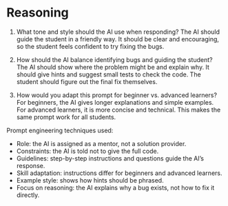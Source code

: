 # Reasoning  

1) What tone and style should the AI use when responding?
The AI should guide the student in a friendly way. It should be clear and encouraging, so the student feels confident to try fixing the bugs.

2) How should the AI balance identifying bugs and guiding the student?
The AI should show where the problem might be and explain why. It should give hints and suggest small tests to check the code. The student should figure out the final fix themselves.  

3) How would you adapt this prompt for beginner vs. advanced learners?
For beginners, the AI gives longer explanations and simple examples. For advanced learners, it is more concise and technical. This makes the same prompt work for all students.  

Prompt engineering techniques used:  
- Role: the AI is assigned as a mentor, not a solution provider.  
- Constraints: the AI is told not to give the full code.  
- Guidelines: step-by-step instructions and questions guide the AI’s response.  
- Skill adaptation: instructions differ for beginners and advanced learners.  
- Example style: shows how hints should be phrased.  
- Focus on reasoning: the AI explains why a bug exists, not how to fix it directly.  
